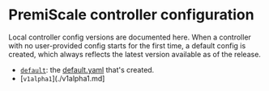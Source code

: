 # PremiScale controller configuration

Local controller config versions are documented here. When a controller with no user-provided config starts for the first time, a default config is created, which always reflects the latest version available as of the release.

- [`default`](./default.md): the [default.yaml](./../default.yaml) that's created.
- [`v1alpha1`](./v1alpha1.md]